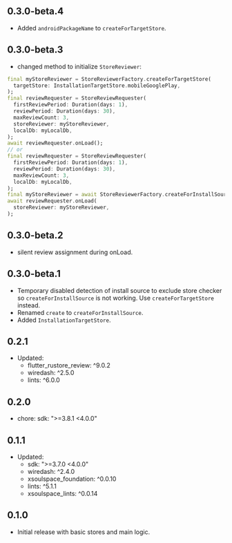 ## 0.3.0-beta.4

- Added `androidPackageName` to `createForTargetStore`.

## 0.3.0-beta.3

- changed method to initialize `StoreReviewer`:

```dart
final myStoreReviewer = StoreReviewerFactory.createForTargetStore(
  targetStore: InstallationTargetStore.mobileGooglePlay,
);
final reviewRequester = StoreReviewRequester(
  firstReviewPeriod: Duration(days: 1),
  reviewPeriod: Duration(days: 30),
  maxReviewCount: 3,
  storeReviewer: myStoreReviewer,
  localDb: myLocalDb,
);
await reviewRequester.onLoad();
// or
final reviewRequester = StoreReviewRequester(
  firstReviewPeriod: Duration(days: 1),
  reviewPeriod: Duration(days: 30),
  maxReviewCount: 3,
  localDb: myLocalDb,
);
final myStoreReviewer = await StoreReviewerFactory.createForInstallSource();
await reviewRequester.onLoad(
  storeReviewer: myStoreReviewer,
);
```

## 0.3.0-beta.2

- silent review assignment during onLoad.

## 0.3.0-beta.1

- Temporary disabled detection of install source to exclude store checker so `createForInstallSource` is not working. Use `createForTargetStore` instead.
- Renamed `create` to `createForInstallSource`.
- Added `InstallationTargetStore`.

## 0.2.1

- Updated:
  - flutter_rustore_review: ^9.0.2
  - wiredash: ^2.5.0
  - lints: ^6.0.0

## 0.2.0

- chore: sdk: ">=3.8.1 <4.0.0"

## 0.1.1

- Updated:
  - sdk: ">=3.7.0 <4.0.0"
  - wiredash: ^2.4.0
  - xsoulspace_foundation: ^0.0.10
  - lints: ^5.1.1
  - xsoulspace_lints: ^0.0.14

## 0.1.0

- Initial release with basic stores and main logic.
